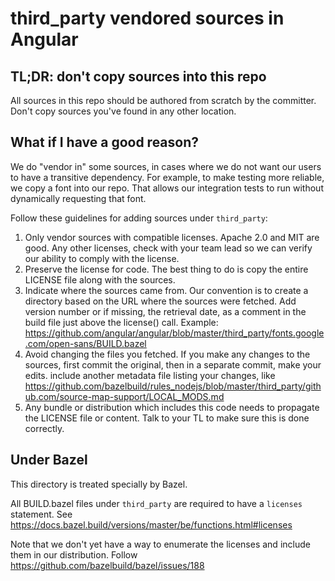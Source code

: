 # third_party vendored sources in Angular

## TL;DR: don't copy sources into this repo

All sources in this repo should be authored from scratch by the committer.
Don't copy sources you've found in any other location.

## What if I have a good reason?

We do "vendor in" some sources, in cases where we do not want our users to have a transitive dependency.
For example, to make testing more reliable, we copy a font into our repo.
That allows our integration tests to run without dynamically requesting that font.

Follow these guidelines for adding sources under `third_party`:

1. Only vendor sources with compatible licenses. Apache 2.0 and MIT are good. Any other licenses, check with your team lead so we can verify our ability to comply with the license.
1. Preserve the license for code. The best thing to do is copy the entire LICENSE file along with the sources.
1. Indicate where the sources came from. Our convention is to create a directory based on the URL where the sources were fetched. Add version number or if missing, the retrieval date, as a comment in the build file just above the license() call. Example: https://github.com/angular/angular/blob/master/third_party/fonts.google.com/open-sans/BUILD.bazel
1. Avoid changing the files you fetched. If you make any changes to the sources, first commit the original, then in a separate commit, make your edits. include another metadata file listing your changes, like https://github.com/bazelbuild/rules_nodejs/blob/master/third_party/github.com/source-map-support/LOCAL_MODS.md
1. Any bundle or distribution which includes this code needs to propagate the LICENSE file or content. Talk to your TL to make sure this is done correctly.

## Under Bazel

This directory is treated specially by Bazel.

All BUILD.bazel files under `third_party` are required to have a `licenses` statement.
See https://docs.bazel.build/versions/master/be/functions.html#licenses

Note that we don't yet have a way to enumerate the licenses and include them in our distribution.
Follow https://github.com/bazelbuild/bazel/issues/188
